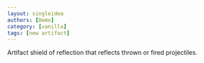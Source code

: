 ```yaml
---
layout: singleidea
authors: [Demo]
category: [vanilla]
tags: [new artifact]
---
```

Artifact shield of reflection that reflects thrown or fired projectiles.
